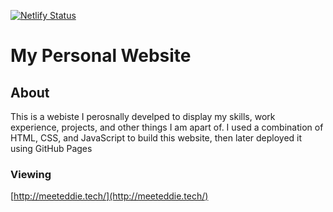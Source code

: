 [![Netlify Status](https://api.netlify.com/api/v1/badges/85fbb185-e190-4b84-88c0-34e34f45453e/deploy-status)](https://app.netlify.com/sites/famous-halva-96e442/deploys)

# My Personal Website



## About <a name = "about"></a>

This is a webiste I perosnally develped to display my skills, work experience, projects, and other things I am apart of. 
I used a combination of HTML, CSS, and JavaScript to build this website, then later deployed it using GitHub Pages

### Viewing
[http://meeteddie.tech/](http://meeteddie.tech/)
